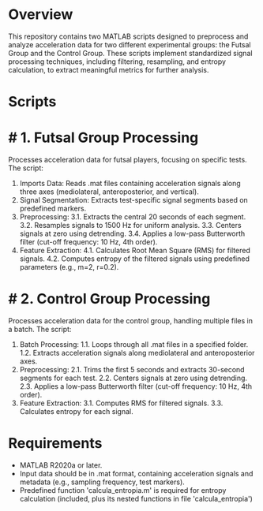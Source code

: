 # Overview
This repository contains two MATLAB scripts designed to preprocess and analyze acceleration data for two different experimental groups: the Futsal Group and the Control Group. These scripts implement standardized signal processing techniques, including filtering, resampling, and entropy calculation, to extract meaningful metrics for further analysis.

# Scripts
# # 1. Futsal Group Processing
Processes acceleration data for futsal players, focusing on specific tests. The script:

1. Imports Data: Reads .mat files containing acceleration signals along three axes (mediolateral, anteroposterior, and vertical).
2. Signal Segmentation: Extracts test-specific signal segments based on predefined markers.
3. Preprocessing:
3.1. Extracts the central 20 seconds of each segment.
3.2. Resamples signals to 1500 Hz for uniform analysis.
3.3. Centers signals at zero using detrending.
3.4. Applies a low-pass Butterworth filter (cut-off frequency: 10 Hz, 4th order).
4. Feature Extraction:
4.1. Calculates Root Mean Square (RMS) for filtered signals.
4.2. Computes entropy of the filtered signals using predefined parameters (e.g., m=2, r=0.2).

# # 2. Control Group Processing
Processes acceleration data for the control group, handling multiple files in a batch. The script:

1. Batch Processing:
1.1. Loops through all .mat files in a specified folder.
1.2. Extracts acceleration signals along mediolateral and anteroposterior axes.
2. Preprocessing:
2.1. Trims the first 5 seconds and extracts 30-second segments for each test.
2.2. Centers signals at zero using detrending.
2.3. Applies a low-pass Butterworth filter (cut-off frequency: 10 Hz, 4th order).
3. Feature Extraction:
3.1. Computes RMS for filtered signals.
3.3. Calculates entropy for each signal.

# Requirements
- MATLAB R2020a or later. 
- Input data should be in .mat format, containing acceleration signals and metadata (e.g., sampling frequency, test markers).
- Predefined function 'calcula_entropia.m' is required for entropy calculation (included, plus its nested functions in file 'calcula_entropia')

